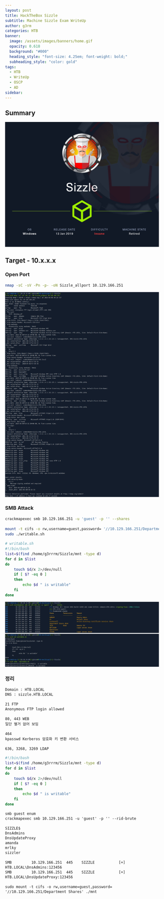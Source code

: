 ```yaml
---
layout: post
title: HackTheBox Sizzle
subtitle: Machine Sizzle Exam WriteUp
author: g3rm
categories: HTB
banner:
  image: /assets/images/banners/home.gif
  opacity: 0.618
  background: "#000"
  heading_style: "font-size: 4.25em; font-weight: bold;"
  subheading_style: "color: gold"
tags:
  - HTB
  - WriteUp
  - OSCP
  - AD
sidebar:
---
```

## Summary
![](assets/images/posts/2025-03-08-Sizzle/c85a008bf6289891ddee6fd8f83bd01d_MD5.jpeg)
## Target - 10.x.x.x
### Open Port
```bash
nmap -sC -sV -Pn -p- -oN Sizzle_allport 10.129.166.251
```
![](/assets/images/posts/2025-03-08-Sizzle/91a4fe3520641d350d9cd2c17fa526c3_MD5.jpeg)

### SMB Attack
```bash
crackmapexec smb 10.129.166.251 -u 'guest' -p '' --shares

mount -t cifs -o rw,username=guest,password= '//10.129.166.251/Department Shares' ./mnt
sudo ./writable.sh
```

```sh
# writable.sh
#!/bin/bash
list=$(find /home/g3rrrm/Sizzle/mnt -type d)
for d in $list
do
	touch $d/x 2>/dev/null
	if [ $? -eq 0 ]
	then
		echo $d " is writable"
	fi
done
```
![](assets/images/posts/2025-03-08-Sizzle/feb90a37281f6081119d064d6c0c300d_MD5.jpeg)
![](assets/images/posts/2025-03-08-Sizzle/16672031a8f50e465559f4f7dbdf0a21_MD5.jpeg)

### 정리
```
Domain : HTB.LOCAL
DNS : sizzle.HTB.LOCAL

21 FTP
Anonymous FTP login allowed

80, 443 WEB
일단 별거 없어 보임

464
kpasswd Kerberos 암호화 키 변환 서비스

636, 3268, 3269 LDAP

```


```sh
#!/bin/bash
list=$(find /home/g3rrrm/Sizzle/mnt -type d)
for d in $list
do
	touch $d/x 2>/dev/null
	if [ $? -eq 0 ]
	then
		echo $d " is writable"
	fi
done
```


```
smb guest enum
crackmapexec smb 10.129.166.251 -u 'guest' -p '' --rid-brute

SIZZLE$
DnsAdmins
DnsUpdateProxy
amanda
mrlky
sizzler

SMB         10.129.166.251  445    SIZZLE           [+] HTB.LOCAL\DnsAdmins:123456 
SMB         10.129.166.251  445    SIZZLE           [+] HTB.LOCAL\DnsUpdateProxy:123456

sudo mount -t cifs -o rw,username=guest,password= '//10.129.166.251/Department Shares' ./mnt
```